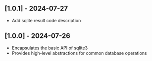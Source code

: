 ## [1.0.1] - 2024-07-27
- Add sqlite result code description

## [1.0.0] - 2024-07-26
- Encapsulates the basic API of sqlite3
- Provides high-level abstractions for common database operations